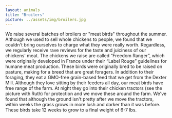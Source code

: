 ```yaml
---
layout: animals
title: "Broilers"
picture: ../assets/img/broilers.jpg
---
```


We raise several batches of broilers or "meat birds" throughout the summer. Although we used to sell whole chickens to people, we found that we couldn't bring ourselves to charge what they were really worth. Regardless, we regularly receive rave reviews for the taste and juiciness of our chickens' meat.  The chickens we raise are called “Freedom Ranger”, which were originally developed in France under their “Label Rouge” guidelines for humane meat production.  These birds were originally bred to be raised on pasture, making for a breed that are great foragers. In addition to their foraging, they eat a GMO-free grain-based feed that we get from the Dexter Mill. Although they love sitting by their feeders all day, our meat birds have free range of the farm. At night they go into their chicken tractors (see the picture with Ruth) for protection and we move these around the farm. We've found that although the ground isn't pretty after we move the tractors, within weeks the grass grows in more lush and darker than it was before. These birds take 12 weeks to grow to a final weight of 6-7 lbs.
